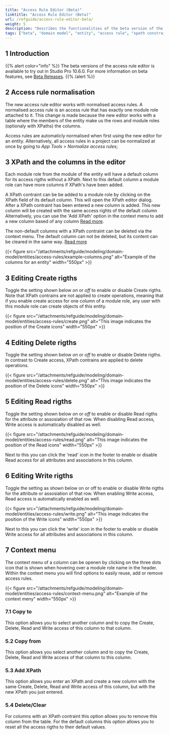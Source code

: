 ```yaml
---
title: "Access Rule Editor (Beta)"
linktitle: "Access Rule Editor (Beta)"
url: /refguide/access-rule-editor-beta/
weight: 5
description: "Describes the functionalities of the beta version of the redesigned access rule editor."
tags: ["beta", "domain model", "entity", "access rule", "xpath constraint", "module role", "studio pro"]
---
```


## 1 Introduction

{{% alert color="info" %}}
The beta versions of the access rule editor is available to try out in Studio Pro 10.6.0. For more information on beta features, see [Beta Releases](/releasenotes/beta-features/).
{{% /alert %}}



## 2 Access rule normalisation

The new access rule editor works with normalised access rules. A normalised access rule is an access rule that has exactly one module role attached to it. This change is made because the new editor works with a table where the members of the entity make us the rows and module roles (optionaly with XPaths) the columns. 

Access rules are automaticly normalised when first using the new editor for an entity. Alternatively, all access rules in a project can be normalized at once by going to *App* *Tools* > *Normalize access rules*;

## 3 XPath and the columns in the editor

Each module role from the module of the entity will have a default column for its access rigths without a XPath. Next to this default column a module role can have more columns if XPath's have been added. 

A XPath contraint can be be added to a module role by clicking on the XPath field of its default column. This will open the XPath editor dialog. After a XPath contraint has been entered a new column is added. This new column will be created with the same access rights of the default column Alternatively, you can use the 'Add XPath' option in the context menu to add a new column based of any column [Read more](#add-xpath).

The non-default columns with a XPath contraint can be deleted via the context menu. The default column can not be deleted, but its content can be cleared in the same way. [Read more](#delete-clear)

{{< figure src="/attachments/refguide/modeling/domain-model/entities/access-rules/example-columns.png" alt="Example of the columns for an entity" width="550px" >}}

## 3 Editing Create rigths

Toggle the setting shown below *on* or *off* to enable or disable Create rigths. Note that XPath contrains are not applied to create operations, meaning that if you enable create access for one column of a module role, any user with this module role can create objects of this entity.

{{< figure src="/attachments/refguide/modeling/domain-model/entities/access-rules/create.png" alt="This image indicates the position of the Create icons" width="550px" >}}

## 4 Editing Delete rigths

Toggle the setting shown below *on* or *off* to enable or disable Delete rigths. In contrast to Create access, XPath contrains are applied to delete operations.

{{< figure src="/attachments/refguide/modeling/domain-model/entities/access-rules/delete.png" alt="This image indicates the position of the Delete icons" width="550px" >}}

## 5 Editing Read rigths

Toggle the setting shown below *on* or *off* to enable or disable Read rigths for the attribute or assosiation of that row. When disabling Read access, Write access is automatically disabled as well.

{{< figure src="/attachments/refguide/modeling/domain-model/entities/access-rules/read.png" alt="This image indicates the position of the Read icons" width="550px" >}}

Next to this you can click the 'read' icon in the footer to enable or disable Read access for all attributes and associations in this column.

## 6 Editing Write rigths

Toggle the setting as shown below on or off to enable or disable Write rigths for the attribute or assosiation of that row. When enabling Write access, Read access is automatically enabled as well.

{{< figure src="/attachments/refguide/modeling/domain-model/entities/access-rules/write.png" alt="This image indicates the position of the Write icons" width="550px" >}}

Next to this you can click the 'write' icon in the footer to enable or disable Write access for all attributes and associations in this column.

## 7 Context menu

The context menu of a column can be openen by clicking on the three dots icon that is shown when hovering over a module role name in the header. Within the context menu you will find options to easily reuse, add or remove access rules.

{{< figure src="/attachments/refguide/modeling/domain-model/entities/access-rules/context-menu.png" alt="Example of the context meny" width="550px" >}}

### 7.1 Copy to

This option allows you to select another column and to copy the Create, Delete, Read and Write access of this column to that column.

### 5.2 Copy from

This option allows you select another column and to copy the Create, Delete, Read and Write access of that column to this column.

### 5.3 Add XPath

This option allows you enter an XPath and create a new column with the same Create, Delete, Read and Write access of this column, but with the new XPath you just entered.

### 5.4 Delete/Clear

For columns with an XPath contraint this option allows you to remove this column from the table. For the default columns this option allows you to reset all the access rigths to their default values.
